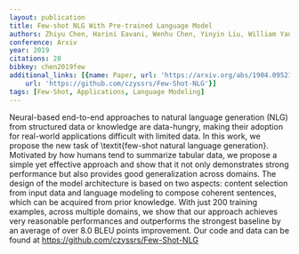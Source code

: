 ```yaml
---
layout: publication
title: Few-shot NLG With Pre-trained Language Model
authors: Zhiyu Chen, Harini Eavani, Wenhu Chen, Yinyin Liu, William Yang Wang
conference: Arxiv
year: 2019
citations: 28
bibkey: chen2019few
additional_links: [{name: Paper, url: 'https://arxiv.org/abs/1904.09521'}, {name: Code,
    url: 'https://github.com/czyssrs/Few-Shot-NLG'}]
tags: [Few-Shot, Applications, Language Modeling]
---
```

Neural-based end-to-end approaches to natural language generation (NLG) from
structured data or knowledge are data-hungry, making their adoption for
real-world applications difficult with limited data. In this work, we propose
the new task of \textit\{few-shot natural language generation\}. Motivated by how
humans tend to summarize tabular data, we propose a simple yet effective
approach and show that it not only demonstrates strong performance but also
provides good generalization across domains. The design of the model
architecture is based on two aspects: content selection from input data and
language modeling to compose coherent sentences, which can be acquired from
prior knowledge. With just 200 training examples, across multiple domains, we
show that our approach achieves very reasonable performances and outperforms
the strongest baseline by an average of over 8.0 BLEU points improvement. Our
code and data can be found at https://github.com/czyssrs/Few-Shot-NLG